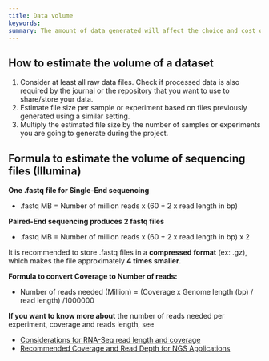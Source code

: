 ```yaml
---
title: Data volume
keywords:
summary: The amount of data generated will affect the choice and cost of storage. It is impossible to predict how much data will be produced, but an estimation can help.
---
```


## How to estimate the volume of a dataset

1. Consider at least all raw data files. Check if processed data is also required by the journal or the repository that you want to use to share/store your data.
2. Estimate file size per sample or experiment based on files previously generated using a similar setting.
3. Multiply the estimated file size by the number of samples or experiments you are going to generate during the project.

## Formula to estimate the volume of sequencing files (Illumina)
**One .fastq file for Single-End sequencing**
* .fastq MB = Number of million reads  x (60 +  2 x read length in bp)

**Paired-End sequencing produces 2 fastq files**
* .fastq MB = Number of million reads  x (60 +  2 x read length in bp) x 2

It is recommended to store .fastq files in a **compressed format** (ex: .gz), which makes the file approximately **4 times smaller**.

**Formula to convert Coverage to Number of reads:**
* Number of reads needed (Million) = (Coverage x Genome length (bp) / read length) /1000000

**If you want to know more about** the number of reads needed per experiment, coverage and reads length, see
* [Considerations for RNA-Seq read length and coverage](https://emea.support.illumina.com/bulletins/2017/04/considerations-for-rna-seq-read-length-and-coverage-)
* [Recommended Coverage and Read Depth for NGS Applications](https://genohub.com/recommended-sequencing-coverage-by-application/)

